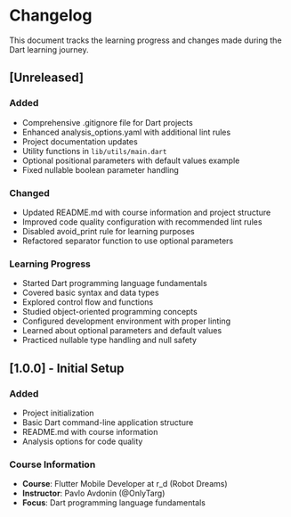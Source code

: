 # Changelog

This document tracks the learning progress and changes made during the Dart learning journey.

## [Unreleased]

### Added
- Comprehensive .gitignore file for Dart projects
- Enhanced analysis_options.yaml with additional lint rules
- Project documentation updates
- Utility functions in `lib/utils/main.dart`
- Optional positional parameters with default values example
- Fixed nullable boolean parameter handling

### Changed
- Updated README.md with course information and project structure
- Improved code quality configuration with recommended lint rules
- Disabled avoid_print rule for learning purposes
- Refactored separator function to use optional parameters

### Learning Progress
- Started Dart programming language fundamentals
- Covered basic syntax and data types
- Explored control flow and functions
- Studied object-oriented programming concepts
- Configured development environment with proper linting
- Learned about optional parameters and default values
- Practiced nullable type handling and null safety

## [1.0.0] - Initial Setup

### Added
- Project initialization
- Basic Dart command-line application structure
- README.md with course information
- Analysis options for code quality

### Course Information
- **Course**: Flutter Mobile Developer at r_d (Robot Dreams)
- **Instructor**: Pavlo Avdonin (@OnlyTarg)
- **Focus**: Dart programming language fundamentals
